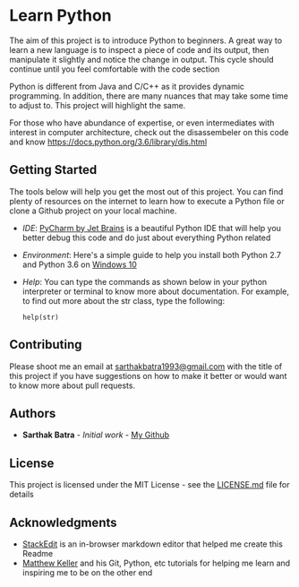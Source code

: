 # Learn Python

The aim of this project is to introduce Python to beginners. A great way to learn a new language is to inspect a piece of code and its output, then manipulate it slightly and notice the change in output. This cycle should continue until you feel comfortable with the code section

Python is different from Java and C/C++ as it provides dynamic programming. In addition, there are many nuances that may take some time to adjust to. This project will highlight the same.

For those who have abundance of expertise, or even intermediates with interest in computer architecture, check out the disassembeler on this code and know https://docs.python.org/3.6/library/dis.html

## Getting Started

The tools below will help you get the most out of this project. You can find plenty of resources on the internet to learn how to execute a Python file or clone a Github project on your local machine. 

 - *IDE*: [PyCharm by Jet Brains](https://www.jetbrains.com/pycharm/) is a    beautiful Python IDE that will help you better debug this code and do just about everything Python related
 - *Environment*: Here's a simple guide to help you install both Python 2.7 and Python 3.6 on [Windows 10](https://datascience.com.co/how-to-install-python-2-7-and-3-6-in-windows-10-add-python-path-281e7eae62a)
 - *Help*: You can type the commands as shown below in your python interpreter or terminal to know more about documentation. For example, to find out more about the str class, type the following:

	```
	help(str)
	```

## Contributing

Please shoot me an email at sarthakbatra1993@gmail.com with the title of this project if you have suggestions on how to make it better or would want to know more about pull requests.

## Authors

* **Sarthak Batra** - *Initial work* - [My Github](https://github.com/sarthakbatragatech)

## License

This project is licensed under the MIT License - see the [LICENSE.md](LICENSE.md) file for details

## Acknowledgments

* [StackEdit](https://stackedit.io/) is an in-browser markdown editor that helped me create this Readme
* [Matthew Keller](http://cupfullofcode.com/) and his Git, Python, etc tutorials for helping me learn and inspiring me to be on the other end